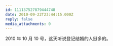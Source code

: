 ```yaml
---
id: 111137527879444748
date: 2010-09-22T23:44:15.000Z
reply: false
media_attachments: 0
---
```


2010 年 10 月 10 号，这天听说登记结婚的人挺多的。

